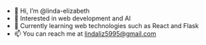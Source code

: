 - 👋 Hi, I’m @linda-elizabeth
- 👀 Interested in web development and AI
- 🌱 Currently learning web technologies such as React and Flask
- 📫 You can reach me at lindaliz5995@gmail.com

<!---
linda-elizabeth/linda-elizabeth is a ✨ special ✨ repository because its `README.md` (this file) appears on your GitHub profile.
You can click the Preview link to take a look at your changes.
--->
